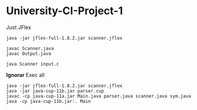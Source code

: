 # University-CI-Project-1


Just JFlex
```
java -jar jflex-full-1.8.2.jar scanner.jflex

javac Scanner.java
javac Output.java

java Scanner input.c
```

**Ignorar**
Exec all
```
java -jar jflex-full-1.8.2.jar scanner.jflex
java -jar java-cup-11b.jar parser.cup
javac -cp java-cup-11a.jar Main.java parser.java scanner.java sym.java
java -cp java-cup-11b.jar:. Main
```
